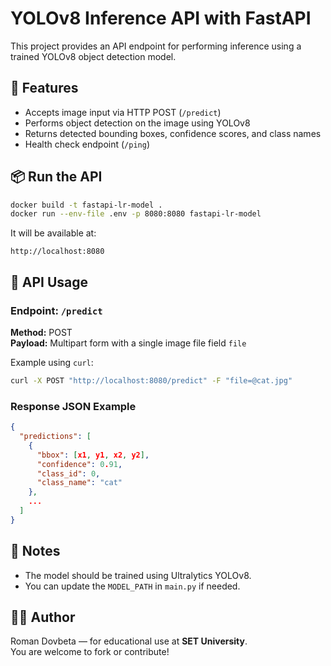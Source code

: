 # YOLOv8 Inference API with FastAPI

This project provides an API endpoint for performing inference using a trained YOLOv8 object detection model.


## 🚀 Features
- Accepts image input via HTTP POST (`/predict`)
- Performs object detection on the image using YOLOv8
- Returns detected bounding boxes, confidence scores, and class names
- Health check endpoint (`/ping`)


## 📦 Run the API

```bash
docker build -t fastapi-lr-model .
docker run --env-file .env -p 8080:8080 fastapi-lr-model
```

It will be available at:

```
http://localhost:8080
```

## 📡 API Usage

### Endpoint: `/predict`
**Method:** POST  
**Payload:** Multipart form with a single image file field `file`

Example using `curl`:

```bash
curl -X POST "http://localhost:8080/predict" -F "file=@cat.jpg"
```

### Response JSON Example

```json
{
  "predictions": [
    {
      "bbox": [x1, y1, x2, y2],
      "confidence": 0.91,
      "class_id": 0,
      "class_name": "cat"
    },
    ...
  ]
}
```

## 📝 Notes
- The model should be trained using Ultralytics YOLOv8.
- You can update the `MODEL_PATH` in `main.py` if needed.

## 🧑‍💻 Author
Roman Dovbeta — for educational use at **SET University**.  
You are welcome to fork or contribute!